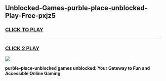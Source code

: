 
## Unblocked-Games-purble-place-unblocked-Play-Free-pxjz5
<h3>
<a href="https://premium76.site?title=purble-place-unblocked&ref=23A">CLICK TO PLAY</a></h3>
<hr>

<h3>
<a href="https://premium76.site?title=purble-place-unblocked&ref=23A">CLICK 2 PLAY</a>
  
</h3>

<a href="https://premium76.site?title=purble-place-unblocked&ref=23A"><img src="https://clearcache.store/games.png"></a>


**purble-place-unblocked games unblocked: Your Gateway to Fun and Accessible Online Gaming**
